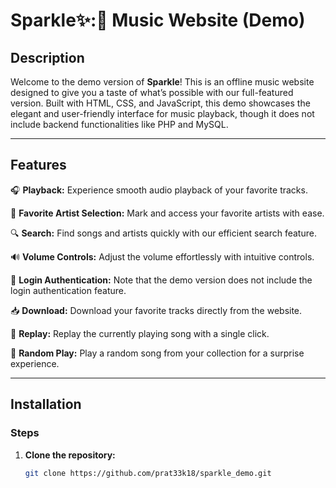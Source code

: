 # Sparkle✨:🎵 Music Website (Demo)

## Description

Welcome to the demo version of **Sparkle**! This is an offline music website designed to give you a taste of what’s possible with our full-featured version. Built with HTML, CSS, and JavaScript, this demo showcases the elegant and user-friendly interface for music playback, though it does not include backend functionalities like PHP and MySQL.

---

## Features

🎧 **Playback:** Experience smooth audio playback of your favorite tracks.

🌟 **Favorite Artist Selection:** Mark and access your favorite artists with ease.

🔍 **Search:** Find songs and artists quickly with our efficient search feature.

🔊 **Volume Controls:** Adjust the volume effortlessly with intuitive controls.

🔐 **Login Authentication:** Note that the demo version does not include the login authentication feature.

📥 **Download:** Download your favorite tracks directly from the website.

🔁 **Replay:** Replay the currently playing song with a single click.

🎲 **Random Play:** Play a random song from your collection for a surprise experience.


---

## Installation

### Steps

1. **Clone the repository:**
   ```bash
   git clone https://github.com/prat33k18/sparkle_demo.git

 
